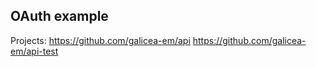 ## OAuth example


Projects:
 https://github.com/galicea-em/api
 https://github.com/galicea-em/api-test


